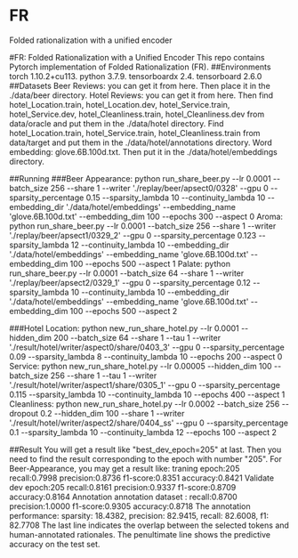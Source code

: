 # FR
Folded rationalization with a unified encoder


#FR: Folded Rationalization with a Unified Encoder This repo contains Pytorch implementation of Folded Rationalization (FR). ##Environments torch 1.10.2+cu113. python 3.7.9. tensorboardx 2.4. tensorboard 2.6.0 ##Datasets Beer Reviews: you can get it from here. Then place it in the ./data/beer directory.
Hotel Reviews: you can get it from here. Then find hotel_Location.train, hotel_Location.dev, hotel_Service.train, hotel_Service.dev, hotel_Cleanliness.train, hotel_Cleanliness.dev from data/oracle and put them in the ./data/hotel directory. Find hotel_Location.train, hotel_Service.train, hotel_Cleanliness.train from data/target and put them in the ./data/hotel/annotations directory.
Word embedding: glove.6B.100d.txt. Then put it in the ./data/hotel/embeddings directory.

##Running ###Beer Appearance: python run_share_beer.py --lr 0.0001 --batch_size 256 --share 1 --writer './replay/beer/apsect0/0328' --gpu 0 --sparsity_percentage 0.15 --sparsity_lambda 10 --continuity_lambda 10 --embedding_dir './data/hotel/embeddings' --embedding_name 'glove.6B.100d.txt' --embedding_dim 100 --epochs 300 --aspect 0
Aroma: python run_share_beer.py --lr 0.0001 --batch_size 256 --share 1 --writer './replay/beer/apsect1/0329_2' --gpu 0 --sparsity_percentage 0.123 --sparsity_lambda 12 --continuity_lambda 10 --embedding_dir './data/hotel/embeddings' --embedding_name 'glove.6B.100d.txt' --embedding_dim 100 --epochs 500 --aspect 1
Palate: python run_share_beer.py --lr 0.0001 --batch_size 64 --share 1 --writer './replay/beer/apsect2/0329_1' --gpu 0 --sparsity_percentage 0.12 --sparsity_lambda 10 --continuity_lambda 10 --embedding_dir './data/hotel/embeddings' --embedding_name 'glove.6B.100d.txt' --embedding_dim 100 --epochs 500 --aspect 2

###Hotel Location: python new_run_share_hotel.py --lr 0.0001 --hidden_dim 200 --batch_size 64 --share 1 --tau 1 --writer './result/hotel/writer/aspect0/share/0403_3' --gpu 0 --sparsity_percentage 0.09 --sparsity_lambda 8 --continuity_lambda 10 --epochs 200 --aspect 0
Service: python new_run_share_hotel.py --lr 0.00005 --hidden_dim 100 --batch_size 256 --share 1 --tau 1 --writer './result/hotel/writer/aspect1/share/0305_1' --gpu 0 --sparsity_percentage 0.115 --sparsity_lambda 10 --continuity_lambda 10 --epochs 400 --aspect 1
Cleanliness: python new_run_share_hotel.py --lr 0.0002 --batch_size 256 --dropout 0.2 --hidden_dim 100 --share 1 --writer './result/hotel/writer/aspect2/share/0404_ss' --gpu 0 --sparsity_percentage 0.1 --sparsity_lambda 10 --continuity_lambda 12 --epochs 100 --aspect 2

##Result You will get a result like "best_dev_epoch=205" at last. Then you need to find the result corresponding to the epoch with number "205".
For Beer-Appearance, you may get a result like:
traning epoch:205 recall:0.7998 precision:0.8736 f1-score:0.8351 accuracy:0.8421
Validate
dev epoch:205 recall:0.8161 precision:0.9337 f1-score:0.8709 accuracy:0.8164 Annotation
annotation dataset : recall:0.8700 precision:1.0000 f1-score:0.9305 accuracy:0.8718
The annotation performance: sparsity: 18.4382, precision: 82.9415, recall: 82.6008, f1: 82.7708
The last line indicates the overlap between the selected tokens and human-annotated rationales. The penultimate line shows the predictive accuracy on the test set.
